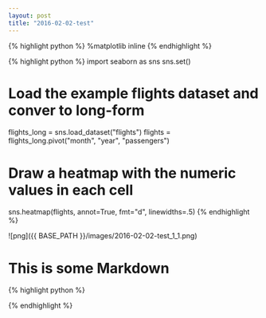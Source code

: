 ```yaml
---
layout: post
title: "2016-02-02-test"
---  
```


{% highlight python %}
%matplotlib inline
{% endhighlight %}
  

{% highlight python %}
import seaborn as sns
sns.set()

# Load the example flights dataset and conver to long-form
flights_long = sns.load_dataset("flights")
flights = flights_long.pivot("month", "year", "passengers")

# Draw a heatmap with the numeric values in each cell
sns.heatmap(flights, annot=True, fmt="d", linewidths=.5)
{% endhighlight %}



  



 
![png]({{ BASE_PATH }}/images/2016-02-02-test_1_1.png) 

 
# This is some Markdown 
  

{% highlight python %}

{% endhighlight %}
